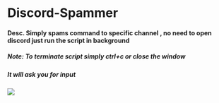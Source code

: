 # Discord-Spammer
#### Desc. Simply spams command to specific channel , no need to open discord just run the script in background
##### Note: To terminate script simply ctrl+c or close the window

##### It will ask you for input
![](images/https://github.com/SanjaySRocks/Discord-Spammer/blob/main/Zmo0htzICC.png)

